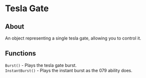 # Tesla Gate

## About
An object representing a single tesla gate, allowing you to control it.

## Functions
`Burst()` - Plays the tesla gate burst.<br>
`InstantBurst()` - Plays the instant burst as the 079 ability does.<br>